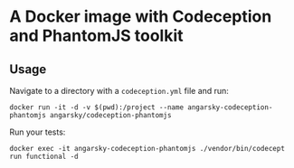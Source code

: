 # A Docker image with Codeception and PhantomJS toolkit

## Usage

Navigate to a directory with a ```codeception.yml``` file and run:

```
docker run -it -d -v $(pwd):/project --name angarsky-codeception-phantomjs angarsky/codeception-phantomjs
```

Run your tests:

```
docker exec -it angarsky-codeception-phantomjs ./vendor/bin/codecept run functional -d
```
